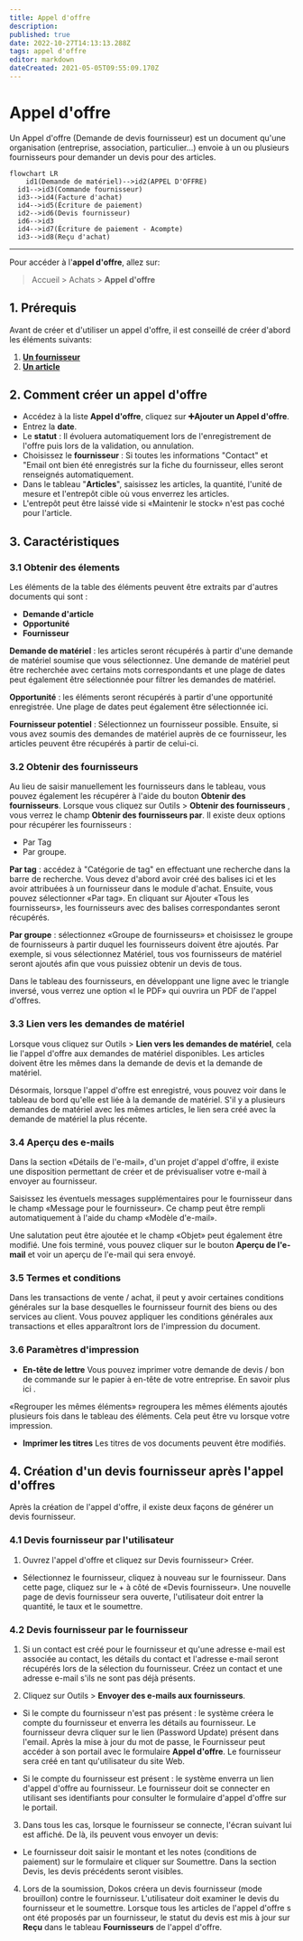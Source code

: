 ```yaml
---
title: Appel d'offre
description: 
published: true
date: 2022-10-27T14:13:13.288Z
tags: appel d'offre
editor: markdown
dateCreated: 2021-05-05T09:55:09.170Z
---
```


# Appel d'offre
Un Appel d'offre (Demande de devis fournisseur) est un document qu'une organisation (entreprise, association, particulier...) envoie à un ou plusieurs fournisseurs pour demander un devis pour des articles.

```mermaid
flowchart LR
	id1(Demande de matériel)-->id2(APPEL D'OFFRE)
  id1-->id3(Commande fournisseur)
  id3-->id4(Facture d'achat)
  id4-->id5(Écriture de paiement)
  id2-->id6(Devis fournisseur)
  id6-->id3
  id4-->id7(Écriture de paiement - Acompte)
  id3-->id8(Reçu d'achat)
```

---

Pour accéder à l'**appel d'offre**, allez sur:

> Accueil > Achats > **Appel d'offre**

## 1. Prérequis

Avant de créer et d'utiliser un appel d'offre, il est conseillé de créer d'abord les éléments suivants:

1. **[Un fournisseur](/fr/buying/supplier)**
2. **[Un article](/fr/stocks/item)**

## 2. Comment créer un appel d'offre

- Accédez à la liste **Appel d'offre**, cliquez sur **:heavy_plus_sign:Ajouter un Appel d'offre**.
- Entrez la **date**.
- Le **statut** : Il évoluera automatiquement lors de l'enregistrement de l'offre puis lors de la validation, ou annulation.
- Choisissez le **fournisseur** : Si toutes les informations "Contact" et "Email ont bien été enregistrés sur la fiche du fournisseur, elles seront renseignés automatiquement.
- Dans le tableau "**Articles**", saisissez les articles, la quantité, l'unité de mesure et l'entrepôt cible où vous enverrez les articles.
- L'entrepôt peut être laissé vide si «Maintenir le stock» n'est pas coché pour l'article.

## 3. Caractéristiques

### 3.1 Obtenir des élements

Les éléments de la table des éléments peuvent être extraits par d'autres documents qui sont : 
- **Demande d'article**
- **Opportunité**
- **Fournisseur**

**Demande de matériel** : les articles seront récupérés à partir d'une demande de matériel soumise que vous sélectionnez. Une demande de matériel peut être recherchée avec certains mots correspondants et une plage de dates peut également être sélectionnée pour filtrer les demandes de matériel.

**Opportunité** : les éléments seront récupérés à partir d'une opportunité enregistrée. Une plage de dates peut également être sélectionnée ici.

**Fournisseur potentiel** : Sélectionnez un fournisseur possible. Ensuite, si vous avez soumis des demandes de matériel auprès de ce fournisseur, les articles peuvent être récupérés à partir de celui-ci.

### 3.2 Obtenir des fournisseurs

Au lieu de saisir manuellement les fournisseurs dans le tableau, vous pouvez également les récupérer à l'aide du bouton **Obtenir des fournisseurs**. Lorsque vous cliquez sur Outils > **Obtenir des fournisseurs** , vous verrez le champ **Obtenir des fournisseurs par**. Il existe deux options pour récupérer les fournisseurs : 
- Par Tag
- Par groupe.

**Par tag** : accédez à "Catégorie de tag" en effectuant une recherche dans la barre de recherche. Vous devez d'abord avoir créé des balises ici et les avoir attribuées à un fournisseur dans le module d'achat. Ensuite, vous pouvez sélectionner «Par tag». En cliquant sur Ajouter «Tous les fournisseurs», les fournisseurs avec des balises correspondantes seront récupérés.

**Par groupe** : sélectionnez «Groupe de fournisseurs» et choisissez le groupe de fournisseurs à partir duquel les fournisseurs doivent être ajoutés. Par exemple, si vous sélectionnez Matériel, tous vos fournisseurs de matériel seront ajoutés afin que vous puissiez obtenir un devis de tous.

Dans le tableau des fournisseurs, en développant une ligne avec le triangle inversé, vous verrez une option «I le PDF» qui ouvrira un PDF de l'appel d'offres.

### 3.3 Lien vers les demandes de matériel

Lorsque vous cliquez sur Outils > **Lien vers les demandes de matériel**, cela lie l'appel d'offre aux demandes de matériel disponibles. Les articles doivent être les mêmes dans la demande de devis et la demande de matériel.

Désormais, lorsque l'appel d'offre est enregistré, vous pouvez voir dans le tableau de bord qu'elle est liée à la demande de matériel. S'il y a plusieurs demandes de matériel avec les mêmes articles, le lien sera créé avec la demande de matériel la plus récente.

### 3.4 Aperçu des e-mails

Dans la section «Détails de l'e-mail», d'un projet d'appel d'offre, il existe une disposition permettant de créer et de prévisualiser votre e-mail à envoyer au fournisseur.

Saisissez les éventuels messages supplémentaires pour le fournisseur dans le champ «Message pour le fournisseur». Ce champ peut être rempli automatiquement à l'aide du champ «Modèle d'e-mail».

Une salutation peut être ajoutée et le champ «Objet» peut également être modifié. Une fois terminé, vous pouvez cliquer sur le bouton **Aperçu de l'e-mail** et voir un aperçu de l'e-mail qui sera envoyé.

### 3.5 Termes et conditions

Dans les transactions de vente / achat, il peut y avoir certaines conditions générales sur la base desquelles le fournisseur fournit des biens ou des services au client. Vous pouvez appliquer les conditions générales aux transactions et elles apparaîtront lors de l'impression du document.

### 3.6 Paramètres d'impression

- **En-tête de lettre**
Vous pouvez imprimer votre demande de devis / bon de commande sur le papier à en-tête de votre entreprise. En savoir plus ici .

«Regrouper les mêmes éléments» regroupera les mêmes éléments ajoutés plusieurs fois dans le tableau des éléments. Cela peut être vu lorsque votre impression.

- **Imprimer les titres** 
Les titres de vos documents peuvent être modifiés.

## 4. Création d'un devis fournisseur après l'appel d'offres 

Après la création de l'appel d'offre, il existe deux façons de générer un devis fournisseur.

### 4.1 Devis fournisseur par l'utilisateur

1. Ouvrez l'appel d'offre et cliquez sur Devis fournisseur> Créer.

- Sélectionnez le fournisseur, cliquez à nouveau sur le fournisseur. Dans cette page, cliquez sur le + à côté de «Devis fournisseur». Une nouvelle page de devis fournisseur sera ouverte, l'utilisateur doit entrer la quantité, le taux et le soumettre.

### 4.2 Devis fournisseur par le fournisseur

1. Si un contact est créé pour le fournisseur et qu'une adresse e-mail est associée au contact, les détails du contact et l'adresse e-mail seront récupérés lors de la sélection du fournisseur. Créez un contact et une adresse e-mail s'ils ne sont pas déjà présents.

2. Cliquez sur Outils > **Envoyer des e-mails aux fournisseurs**. 

- Si le compte du fournisseur n'est pas présent : le système créera le compte du fournisseur et enverra les détails au fournisseur. Le fournisseur devra cliquer sur le lien (Password Update) présent dans l'email. Après la mise à jour du mot de passe, le Fournisseur peut accéder à son portail avec le formulaire **Appel d'offre**. Le fournisseur sera créé en tant qu'utilisateur du site Web.

- Si le compte du fournisseur est présent : le système enverra un lien d'appel d'offre au fournisseur. Le fournisseur doit se connecter en utilisant ses identifiants pour consulter le formulaire d'appel d'offre sur le portail.

3. Dans tous les cas, lorsque le fournisseur se connecte, l'écran suivant lui est affiché. De là, ils peuvent vous envoyer un devis:

- Le fournisseur doit saisir le montant et les notes (conditions de paiement) sur le formulaire et cliquer sur Soumettre. Dans la section Devis, les devis précédents seront visibles.

4. Lors de la soumission, Dokos créera un devis fournisseur (mode brouillon) contre le fournisseur. L'utilisateur doit examiner le devis du fournisseur et le soumettre. Lorsque tous les articles de l'appel d'offre s ont été proposés par un fournisseur, le statut du devis est mis à jour sur **Reçu** dans le tableau **Fournisseurs** de l'appel d'offre.

